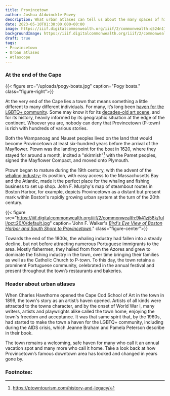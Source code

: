 ```yaml
---
title: Provincetown
author: Joshua Aldwinckle-Povey
description: What urban atlases can tell us about the many spaces of historic Provincetown
date: 2023-05-10T01:30:00.000+00:00
image: https://iiif.digitalcommonwealth.org/iiif/2/commonwealth:q524n1743/661,702,8449,4015/full/0/default.jpg
backgroundImage: https://iiif.digitalcommonwealth.org/iiif/2/commonwealth:q524n1743/661,702,8449,4015/full/0/default.jpg
draft: true
tags:
- Provincetown
- Urban atlases
- Atlascope
---
```


### At the end of the Cape


{{< figure src="/uploads/pogy-boats.jpg" caption="Pogy boats." class="figure-right">}}

At the very end of the Cape lies a town that means something a little different to many different individuals. For many, it’s long been [haven for the LGBTQ+ community](https://newenglandhistoricalsociety.com/how-ptown-got-so-gay-gay-gay/). Some may know it for its [decades-old art scene](https://ptownie.com/2022-provincetown-art-magazine/), and  for its history, heavily informed by its geographic situation at the edge of the continent. Whoever you are, nobody can deny that Provincetown (P-town) is rich with hundreds of various stories. 

Both the Wampanoag and Nauset peoples lived on the land that would become Provincetown at least six-hundred years before the arrival of the Mayflower. Ptown was the landing point for the boat in 1620, where they stayed for around a month, incited a "skirmish"[^1] with the Pamet peoples, signed the Mayflower Compact, and moved onto Plymouth.

Ptown began to mature during the 19th century, with the advent of the [whaling industry](https://ptownie.com/history/provincetown-history-early-whalers/); its position, with easy access to the Massachusetts Bay and the Atlantic, made it the perfect place for the whaling and fishing business to set up shop. John F. Murphy's map of steambout routes in Boston Harbor, for example, depicts Provincetown as a distant but present mark within Boston's rapidly growing urban system at the turn of the 20th century.

{{< figure src="https://iiif.digitalcommonwealth.org/iiif/2/commonwealth:9k41zj58k/full/pct:20/0/default.jpg" caption="John F. Walker's [*Bird's Eye View of Boston Harbor and South Shore to Provincetown*](https://collections.leventhalmap.org/search/commonwealth:wd3760753)." class="figure-center">}}

Towards the end of the 1800s, the whaling industry had fallen into a steady decline, but not before attracting numerous Portuguese immigrants to the area. Mostly fishermen, they hailed from from the Azores and grew to dominate the fishing industry in the town, over time bringing their families as well as the Catholic Church to P-town. To this day, the town retains a prominent Portuguese community, celebrated in the annual festival and present throughout the town’s restaurants and bakeries.

### Header about urban atlases

When Charles Hawthorne opened the Cape Cod School of Art in the town in 1899, the town's story as an artist’s haven opened. Artists of all kinds were attracted to the towns character, and by the onset of World War I, many writers, artists and playwrights alike called the town home, enjoying the town's freedom and acceptance. It was that same spirit that, by the 1960s, had started to make the town a haven for the LGBTQ+ community, including during the AIDS crisis, which Jeanne Braham and Pamela Peterson describe in their book.

The town remains a welcoming, safe haven for many who call it an annual vacation spot and many more who call it home. Take a look back at how Provincetown’s famous downtown area has looked and changed in years gone by.

### Footnotes: 

[^1]: https://ptowntourism.com/history-and-legacy/ 
[^2]: https://newenglandhistoricalsociety.com/how-ptown-got-so-gay-gay-gay/